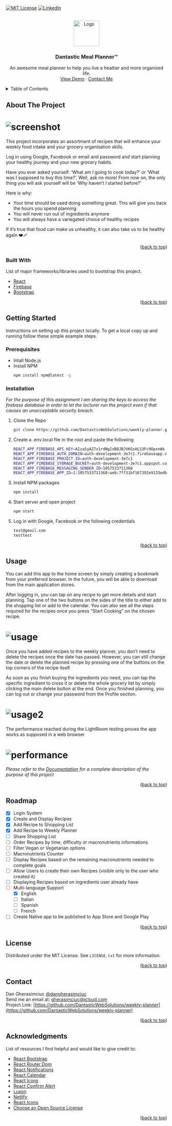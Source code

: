 <div id="top"></div>

[![MIT License][license-shield]][license-url]
[![LinkedIn][linkedin-shield]][linkedin-url]

<!-- PROJECT LOGO -->
<br />
<div align="center">
  <a href="https://github.com/DantasticWebSolutions/weekly-planner">
    <img src="src/assets/logo.png" alt="Logo" width="80" height="80">
  </a>

  <h3 align="center">Dantastic Meal Planner™</h3>

  <p align="center">
    An awesome meal planner to help you live a healtier and more organised life.
    <br />
    <a href="https://dantasticweeklyplanner.netlify.app/" target="_blank">View Demo</a>
    ·
    <a href="mailto:gherasimciuc@icloud.com">Contact Me</a>
  </p>
</div>

<!-- TABLE OF CONTENTS -->
<details>
  <summary>Table of Contents</summary>
  <ol>
    <li>
      <a href="#about-the-project">About The Project</a>
      <ul>
        <li><a href="#built-with">Built With</a></li>
      </ul>
    </li>
    <li>
      <a href="#getting-started">Getting Started</a>
      <ul>
        <li><a href="#prerequisites">Prerequisites</a></li>
        <li><a href="#installation">Installation</a></li>
      </ul>
    </li>
    <li><a href="#usage">Usage</a></li>
    <li><a href="#roadmap">Roadmap</a></li>
    <li><a href="#license">License</a></li>
    <li><a href="#contact">Contact</a></li>
    <li><a href="#acknowledgments">Acknowledgments</a></li>
  </ol>
</details>

<!-- ABOUT THE PROJECT -->

## About The Project

# ![screenshot](src/assets/screenshot.png)

This project incorporates an assortment of recipes that will enhance your weekly food intake and your grocery organisation skills.

Log in using Google, Facebook or email and password and start planning your healthy journey and your new grocery habits.

Have you ever asked yourself: ‘What am I going to cook today?’ or ‘What was I supposed to buy this time?’. Well, ask no more! From now on, the only thing you will ask yourself will be ‘Why haven’t I started before?’

Here is why:

- Your time should be used doing something great. This will give you back the hours you spend planning
- You will never run out of ingredients anymore
- You will always have a variegated choice of healthy recipes

If it’s true that food can make us unhealthy, it can also take us to be healthy again :mending_heart:

<p align="right">(<a href="#top">back to top</a>)</p>

<!-- BUILT WITH -->

### Built With

List of major frameworks/libraries used to bootstrap this project.

- [React](https://www.npmjs.com/package/react)
- [Firebase](https://www.npmjs.com/package/firebase)
- [Bootstrap](https://www.npmjs.com/package/bootstrap)

<p align="right">(<a href="#top">back to top</a>)</p>

<!-- GETTING STARTED -->

## Getting Started

Instructions on setting up this project locally.
To get a local copy up and running follow these simple example steps.

### Prerequisites

- Intall Node.js
- Install NPM
  ```sh
  npm install npm@latest -g
  ```

### Installation

_For the purpose of this assignment I am sharing the keys to access the firebase database in order to let the lecturer run the project even if that causes an unacceptable security breach._

1. Clone the Repo
   ```sh
   git clone https://github.com/DantasticWebSolutions/weekly-planner.git
   ```
2. Create a .env.local file in the root and paste the following
   ```sh
   REACT_APP_FIREBASE_API_KEY=AIzaSyAZ7x1rdNgIxB8JBJVKGsHLS3Fc9OpxnWk
   REACT_APP_FIREBASE_AUTH_DOMAIN=auth-development-3e7c1.firebaseapp.com
   REACT_APP_FIREBASE_PROJECT_ID=auth-development-3e7c1
   REACT_APP_FIREBASE_STORAGE_BUCKET=auth-development-3e7c1.appspot.com
   REACT_APP_FIREBASE_MESSAGING_SENDER_ID=1057533711368
   REACT_APP_FIREBASE_APP_ID=1:1057533711368:web:7ff31bf167392e9133edbd
   ```
3. Install NPM packages
   ```sh
   npm install
   ```
4. Start server and open project
   ```sh
   npm start
   ```
5. Log in with Google, Facebook or the following credentials
   ```sh
   test@gmail.com
   testtest
   ```
   <p align="right">(<a href="#top">back to top</a>)</p>

<!-- USAGE EXAMPLES -->

## Usage

You can add this app to the home screen by simply creating a bookmark from your preferred browser. In the future, you will be able to download from the main application stores.

After logging in, you can tap on any recipe to get more details and start planning. Tap one of the two buttons on the sides of the title to either add to the shopping list or add to the calendar. You can also see all the steps required for the recipes once you press “Start Cooking” on the chosen recipe.

# ![usage](src/assets/usage.png)

Once you have added recipes to the weekly planner, you don’t need to delete the recipes once the date has passed. However, you can still change the date or delete the planned recipe by pressing one of the buttons on the top corners of the recipe itself.

As soon as you finish buying the ingredients you need, you can tap the specific ingredient to cross it or delete the whole grocery list by simply clicking the main delete button at the end. Once you finished planning, you can log out or change your password from the Profile section.

# ![usage2](src/assets/usage2.png)

The performance reached during the LightRoom testing proves the app works as supposed in a web browser

# ![performance](src/assets/performance.png)

_Please refer to the [Documentation](https://github.com/DantasticWebSolutions/weekly-planner/blob/main/documentation.md) for a complete description of the purpose of this project_

<p align="right">(<a href="#top">back to top</a>)</p>

<!-- ROADMAP -->

## Roadmap

- [x] Login System
- [x] Create and Display Recipes
- [x] Add Recipe to Shopping List
- [x] Add Recipe to Weekly Planner
- [ ] Share Shopping List
- [ ] Order Recipes by time, difficulty or macronutrients informations
- [ ] Filter Vegan or Vegetarian options
- [ ] Macronutrients Counter
- [ ] Display Recipes based on the remaining macronutrients needed to complete goals
- [ ] Allow Users to create their own Recipes (visible only to the user who created it)
- [ ] Displaying Recipes based on ingredients user already have
- [ ] Multi-language Support
  - [x] English
  - [ ] Italian
  - [ ] Spanish
  - [ ] French
- [ ] Create Native app to be published to App Store and Google Play

<p align="right">(<a href="#top">back to top</a>)</p>

<!-- LICENSE -->

## License

Distributed under the MIT License. See `LICENSE.txt` for more information.

<p align="right">(<a href="#top">back to top</a>)</p>

<!-- CONTACT -->

## Contact

Dan Gherasimciuc
[@dangherasimciuc](https://www.linkedin.com/in/dangherasimciuc/) \
Send me an email at: [gherasimciuc@icloud.com](mailto:gherasimciuc@icloud.com) \
Project Link: [https://github.com/DantasticWebSolutions/weekly-planner](https://github.com/DantasticWebSolutions/weekly-planner)

<p align="right">(<a href="#top">back to top</a>)</p>

<!-- ACKNOWLEDGMENTS -->

## Acknowledgments

List of resources I find helpful and would like to give credit to:

- [React Bootstrap](https://www.npmjs.com/package/react-bootstrap)
- [React Router Dom](https://reactrouter.com/)
- [React Notifications](https://www.npmjs.com/package/react-notifications)
- [React Calendar](https://www.npmjs.com/package/react-calendar)
- [React Icons](https://www.npmjs.com/package/react-icons)
- [React Confirm Alert](https://www.npmjs.com/package/react-confirm-alert)
- [Luxon](https://moment.github.io/luxon/)
- [Netlify](https://www.netlify.com/)
- [React Icons](https://react-icons.github.io/react-icons/search)
- [Choose an Open Source License](https://choosealicense.com)

<p align="right">(<a href="#top">back to top</a>)</p>

<!-- LINKS & IMAGES -->

[license-shield]: https://img.shields.io/github/license/othneildrew/Best-README-Template.svg?style=for-the-badge
[license-url]: https://github.com/DantasticWebSolutions/weekly-planner/blob/main/LICENSE.txt
[linkedin-shield]: https://img.shields.io/badge/-LinkedIn-black.svg?style=for-the-badge&logo=linkedin&colorB=555
[linkedin-url]: https://www.linkedin.com/in/dangherasimciuc/

